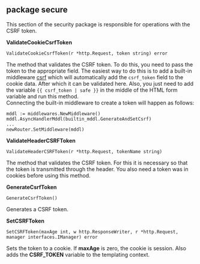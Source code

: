 ## package secure
This section of the security package is responsible for operations with the CSRF token.

__ValidateCookieCsrfToken__
```
ValidateCookieCsrfToken(r *http.Request, token string) error
```
The method that validates the CSRF token. To do this, you need to pass the token to the appropriate field.
The easiest way to do this is to add a built-in middleware [csrf](https://github.com/uwine4850/foozy/blob/master/docs/en/builtin/builtin_mddl/csrf.md) which will automatically add the ``csrf_token`` field to the cookie data. After which it can be validated here.
Also, you just need to add the variable ``{{ csrf_token | safe }}`` in the middle of the HTML form variable and run this method.<br>
Connecting the built-in middleware to create a token will happen as follows:
```
mddl := middlewares.NewMiddleware()
mddl.AsyncHandlerMddl(builtin_mddl.GenerateAndSetCsrf)
...
newRouter.SetMiddleware(mddl)
```

__ValidateHeaderCSRFToken__
```
ValidateHeaderCSRFToken(r *http.Request, tokenName string)
```
The method that validates the CSRF token. For this it is necessary 
so that the token is transmitted through the header. You also need a token 
was in cookies before using this method.

__GenerateCsrfToken__
```
GenerateCsrfToken()
```
Generates a CSRF token.

__SetCSRFToken__
```
SetCSRFToken(maxAge int, w http.ResponseWriter, r *http.Request, manager interfaces.IManager) error
```
Sets the token to a cookie. If __maxAge__ is zero, the cookie is session. 
Also adds the __CSRF_TOKEN__ variable to the templating context.